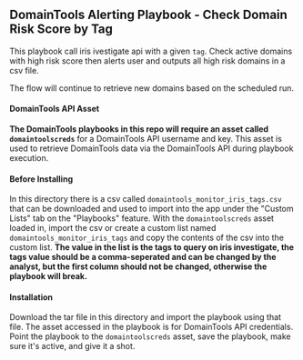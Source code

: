 ## DomainTools Alerting Playbook - Check Domain Risk Score by Tag

This playbook call iris ivestigate api with a given `tag`. Check active domains with high risk score then alerts user and outputs all high risk domains in a csv file. 

The flow will continue to retrieve new domains based on the scheduled run.

#### DomainTools API Asset

**The DomainTools playbooks in this repo will require an asset called `domaintoolscreds`** for a DomainTools API username and key. This asset is used to retrieve DomainTools data via the DomainTools API during playbook execution. 
<br>

#### Before Installing
In this directory there is a csv called `domaintools_monitor_iris_tags.csv` that can be downloaded and used to import into the app under the "Custom Lists" tab on the "Playbooks" feature. With the `domaintoolscreds` asset loaded in, import the csv or create a custom list named `domaintools_monitor_iris_tags` and copy the contents of the csv into the custom list.
**The value in the list is the tags to query on iris investigate, the tags value should be a comma-seperated and can be changed by the analyst, but the first column should not be changed, otherwise the playbook will break.**

#### Installation

Download the tar file in this directory and import the playbook using that file. The asset accessed in the playbook is for DomainTools API credentials. Point the playbook to the `domaintoolscreds` asset, save the playbook, make sure it's active, and give it a shot.
